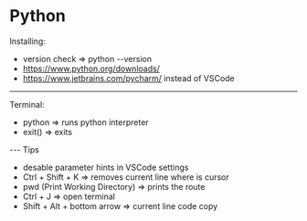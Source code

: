 # Python

Installing:
- version check => python --version
- https://www.python.org/downloads/
- https://www.jetbrains.com/pycharm/ instead of VSCode

---
Terminal:
- python => runs python interpreter
- exit() => exits

--- Tips
-  desable parameter hints in VSCode settings 
- Ctrl + Shift + K => removes current line where is cursor
- pwd (Print Working Directory) => prints the route
- Ctrl + J => open terminal
- Shift + Alt + bottom arrow => current line code copy
